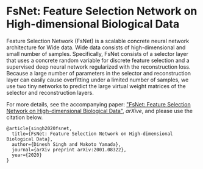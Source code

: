 # FsNet: Feature Selection Network on High-dimensional Biological Data

Feature Selection Network (FsNet) is a scalable concrete neural network architecture for Wide data. Wide data consists of high-dimensional and small number of samples.
Specifically, FsNet consists of a selector layer that uses a concrete random variable for discrete feature selection and a supervised deep neural network regularized with the reconstruction loss.
Because a large number of parameters in the selector and reconstruction layer can easily cause overfitting under a limited number of samples, we use two tiny networks to predict the large virtual weight matrices of the selector and reconstruction layers. 

For more details, see the accompanying paper: ["FsNet: Feature Selection Network on High-dimensional Biological Data"](https://arxiv.org/abs/2001.08322), *arXive*, and please use the citation below.

```
@article{singh2020fsnet,
  title={FsNet: Feature Selection Network on High-dimensional Biological Data},
  author={Dinesh Singh and Makoto Yamada},
  journal={arXiv preprint arXiv:2001.08322},
  year={2020}
}
```
